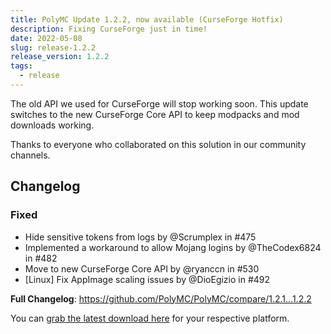 ```yaml
---
title: PolyMC Update 1.2.2, now available (CurseForge Hotfix)
description: Fixing CurseForge just in time!
date: 2022-05-08
slug: release-1.2.2
release_version: 1.2.2
tags:
  - release
---
```


The old API we used for CurseForge will stop working soon.
This update switches to the new CurseForge Core API to keep modpacks and mod downloads working.

Thanks to everyone who collaborated on this solution in our community channels.

## Changelog

### Fixed

- Hide sensitive tokens from logs by @Scrumplex in #475
- Implemented a workaround to allow Mojang logins by @TheCodex6824 in #482
- Move to new CurseForge Core API by @ryanccn in #530
- [Linux] Fix AppImage scaling issues by @DioEgizio in #492

**Full Changelog**: <https://github.com/PolyMC/PolyMC/compare/1.2.1...1.2.2>

You can [grab the latest download here](/download) for your respective platform.
